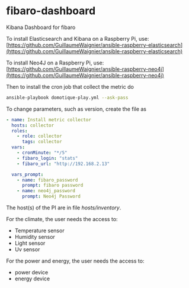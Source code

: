 # fibaro-dashboard
Kibana Dashboard for fibaro


To install Elasticsearch and Kibana on a Raspberry Pi, use:
[https://github.com/GuillaumeWaignier/ansible-raspberry-elasticsearch](https://github.com/GuillaumeWaignier/ansible-raspberry-elasticsearch)

To install Neo4J on a Raspberry Pi, use:
[https://github.com/GuillaumeWaignier/ansible-raspberry-neo4j](https://github.com/GuillaumeWaignier/ansible-raspberry-neo4j)


Then to install the cron job that collect the metric do

```bash
ansible-playbook domotique-play.yml --ask-pass
```

To change parameters, such as version, create the file as

```yaml
- name: Install metric collector
  hosts: collector
  roles:
    - role: collector
      tags: collector
  vars:
    - cronMinute: "*/5"
    - fibaro_login: "stats"
    - fibaro_url: "http://192.168.2.13"

  vars_prompt:
    - name: fibaro_password
      prompt: fibaro password
    - name: neo4j_password
      prompt: Neo4j Password
```

The host(s) of the PI are in file _hosts/inventory_.

For the climate, the user needs the access to:
* Temperature sensor
* Humidity sensor
* Light sensor
* Uv sensor

For the power and energy, the user needs the access to:
* power device
* energy device
